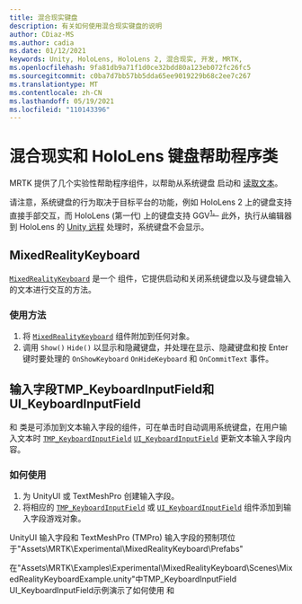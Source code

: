 ```yaml
---
title: 混合现实键盘
description: 有关如何使用混合现实键盘的说明
author: CDiaz-MS
ms.author: cadia
ms.date: 01/12/2021
keywords: Unity, HoloLens, HoloLens 2, 混合现实, 开发, MRTK,
ms.openlocfilehash: 9fa81db9a71f1d0ce32bdd80a123eb072fc26fc5
ms.sourcegitcommit: c0ba7d7bb57bb5dda65ee9019229b68c2ee7c267
ms.translationtype: MT
ms.contentlocale: zh-CN
ms.lasthandoff: 05/19/2021
ms.locfileid: "110143396"
---
```

# <a name="mixed-reality-and-hololens-keyboard-helper-classes"></a>混合现实和 HoloLens 键盘帮助程序类

MRTK 提供了几个实验性帮助程序组件，以帮助从系统键盘 启动和 [读取文本](../ux-building-blocks/system-keyboard.md)。

请注意，系统键盘的行为取决于目标平台的功能，例如 HoloLens 2 上的键盘支持直接手部交互，而 HoloLens (第一代) 上的键盘支持 GGV<sup>[1。](/windows/mixed-reality/gaze)</sup> 此外，执行从编辑器到 HoloLens 的 [Unity 远程](../tools/holographic-remoting.md) 处理时，系统键盘不会显示。

## <a name="mixedrealitykeyboard"></a>MixedRealityKeyboard

[`MixedRealityKeyboard`](xref:Microsoft.MixedReality.Toolkit.Experimental.UI.MixedRealityKeyboard) 是一个 组件，它提供启动和关闭系统键盘以及与键盘输入的文本进行交互的方法。  

### <a name="how-to-use"></a>使用方法

1. 将 [`MixedRealityKeyboard`](xref:Microsoft.MixedReality.Toolkit.Experimental.UI.MixedRealityKeyboard) 组件附加到任何对象。
2. 调用 `Show()` `Hide()` 以显示和隐藏键盘，并处理在显示、隐藏键盘和按 Enter 键时要处理的 `OnShowKeyboard` `OnHideKeyboard` 和 `OnCommitText` 事件。

## <a name="input-fields-tmp_keyboardinputfield-and-ui_keyboardinputfield"></a>输入字段TMP_KeyboardInputField和UI_KeyboardInputField

和 类是可添加到文本输入字段的组件，可在单击时自动调用系统键盘，在用户输入文本时 [`TMP_KeyboardInputField`](xref:Microsoft.MixedReality.Toolkit.Experimental.UI.TMP_KeyboardInputField) [`UI_KeyboardInputField`](xref:Microsoft.MixedReality.Toolkit.Experimental.UI.UI_KeyboardInputField) 更新文本输入字段内容。

### <a name="how-to-use"></a>如何使用

1. 为 UnityUI 或 TextMeshPro 创建输入字段。
2. 将相应的 [`TMP_KeyboardInputField`](xref:Microsoft.MixedReality.Toolkit.Experimental.UI.TMP_KeyboardInputField) 或 [`UI_KeyboardInputField`](xref:Microsoft.MixedReality.Toolkit.Experimental.UI.UI_KeyboardInputField) 组件添加到输入字段游戏对象。

UnityUI 输入字段和 TextMeshPro (TMPro) 输入字段的预制项位于"Assets\MRTK\Experimental\MixedRealityKeyboard\Prefabs"

在"Assets\MRTK\Examples\Experimental\MixedRealityKeyboard\Scenes\MixedRealityKeyboardExample.unity"中TMP_KeyboardInputField UI_KeyboardInputField示例演示了如何使用 和